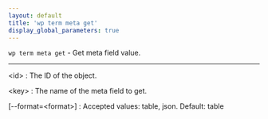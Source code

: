 ```yaml
---
layout: default
title: 'wp term meta get'
display_global_parameters: true
---
```


`wp term meta get` - Get meta field value.

<hr />

&lt;id&gt;
: The ID of the object.

&lt;key&gt;
: The name of the meta field to get.

[\--format=&lt;format&gt;]
: Accepted values: table, json. Default: table



